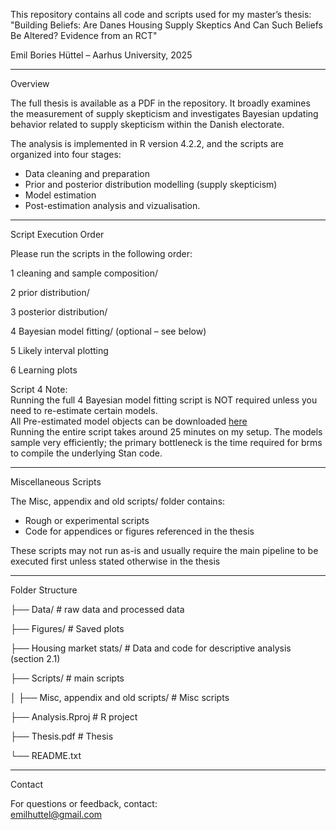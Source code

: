 This repository contains all code and scripts used for my master’s thesis:  
"Building Beliefs: Are Danes Housing Supply Skeptics And Can Such Beliefs Be Altered? Evidence from an RCT"

Emil Bories Hüttel – Aarhus University, 2025

-------------------------------------------------------------------------------

Overview

The full thesis is available as a PDF in the repository. It broadly examines the measurement of supply skepticism and investigates Bayesian updating behavior related to supply skepticism within the Danish electorate. 

The analysis is implemented in R version 4.2.2, and the scripts are organized into four stages:  
- Data cleaning and preparation  
- Prior and posterior distribution modelling (supply skepticism)
- Model estimation  
- Post-estimation analysis and vizualisation. 

-------------------------------------------------------------------------------

Script Execution Order

Please run the scripts in the following order:

1 cleaning and sample composition/  

2 prior distribution/  

3 posterior distribution/  

4 Bayesian model fitting/ (optional – see below)

5 Likely interval plotting 

6 Learning plots  

Script 4 Note:  
Running the full 4 Bayesian model fitting script is NOT required unless you need to re-estimate certain models.  
All Pre-estimated model objects can be downloaded [here](https://drive.google.com/drive/folders/1t5V34YY1P8jiDxWrskdYXdN9AcxAGRik?usp=sharing)   
Running the entire script takes around 25 minutes on my setup. The models sample very efficiently; the primary bottleneck is the time required for brms to compile the underlying Stan code. 

-------------------------------------------------------------------------------

Miscellaneous Scripts

The Misc, appendix and old scripts/ folder contains:

- Rough or experimental scripts  
- Code for appendices or figures referenced in the thesis  

These scripts may not run as-is and usually require the main pipeline to be executed first unless stated otherwise in the thesis 

-------------------------------------------------------------------------------

Folder Structure

├── Data/   # raw data and processed data 

├── Figures/   # Saved plots

├── Housing market stats/   # Data and code for descriptive analysis (section 2.1)

├── Scripts/   # main scripts

│   ├── Misc, appendix and old scripts/ # Misc scripts 

├── Analysis.Rproj   # R project

├── Thesis.pdf   # Thesis 

└── README.txt

-------------------------------------------------------------------------------

Contact

For questions or feedback, contact:  
emilhuttel@gmail.com
